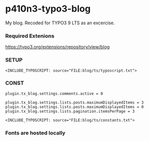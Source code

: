 # p410n3-typo3-blog
My blog. Recoded for TYPO3 9 LTS as an excercise.

### Required Extenions

https://typo3.org/extensions/repository/view/blog

### SETUP
````
<INCLUDE_TYPOSCRIPT: source="FILE:blog/ts/typoscript.txt">
````

### CONST
````
plugin.tx_blog.settings.comments.active = 0

plugin.tx_blog.settings.lists.posts.maximumDisplayedItems = 3
plugin.tx_blog.settings.lists.posts.maximumDisplayedItems = 0
plugin.tx_blog.settings.lists.pagination.itemsPerPage = 3

<INCLUDE_TYPOSCRIPT: source="FILE:blog/ts/constants.txt">

````

### Fonts are hosted locally
